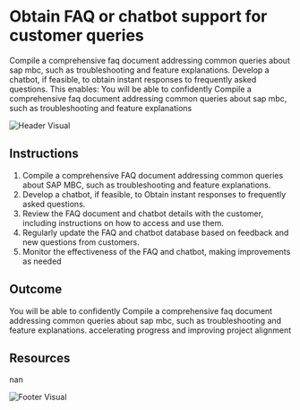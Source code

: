# Obtain FAQ or chatbot support for customer queries

Compile a comprehensive faq document addressing common queries about sap mbc, such as troubleshooting and feature explanations. Develop a chatbot, if feasible, to obtain instant responses to frequently asked questions. This enables: You will be able to confidently Compile a comprehensive faq document addressing common queries about sap mbc, such as troubleshooting and feature explanations

![Header Visual](https://raw.githubusercontent.com/BriskenFinancials/use-case-template/main/cards/assets/UC10000426-A-05-top.png)

## Instructions

1. Compile a comprehensive FAQ document addressing common queries about SAP MBC, such as troubleshooting and feature explanations.
2. Develop a chatbot, if feasible, to Obtain instant responses to frequently asked questions.
3. Review the FAQ document and chatbot details with the customer, including instructions on how to access and use them.
4. Regularly update the FAQ and chatbot database based on feedback and new questions from customers.
5. Monitor the effectiveness of the FAQ and chatbot, making improvements as needed

## Outcome

You will be able to confidently Compile a comprehensive faq document addressing common queries about sap mbc, such as troubleshooting and feature explanations. accelerating progress and improving project alignment

## Resources

nan

![Footer Visual](https://raw.githubusercontent.com/BriskenFinancials/use-case-template/main/cards/assets/UC10000426-A-05-bottom.png)